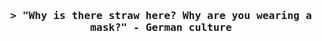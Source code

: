 <!---<h1 align="center">l5n0 - rrfrrfGamer</h1>

<img align="middle" height="1000" src="https://media.tenor.com/QXYL8hZsv0IAAAAi/eating-the-pet-collective.gif"/>-->

<h3 align="center">
        <samp>&gt; "Why is there straw here?
Why are you wearing a mask?"
- German culture </samp>
</h3>
